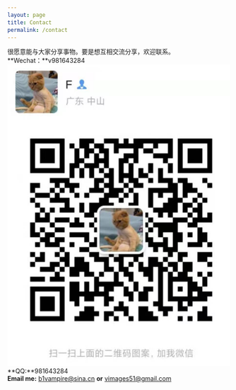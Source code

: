 ```yaml
---
layout: page
title: Contact
permalink: /contact
---
```


很愿意能与大家分享事物。要是想互相交流分享，欢迎联系。  
**Wechat：**v981643284  
![wechat](../assets/img/wechat.jpg "MyWechat")
**QQ:**981643284  
**Email me:** b1vampire@sina.cn **or** vimages51@gmail.com
